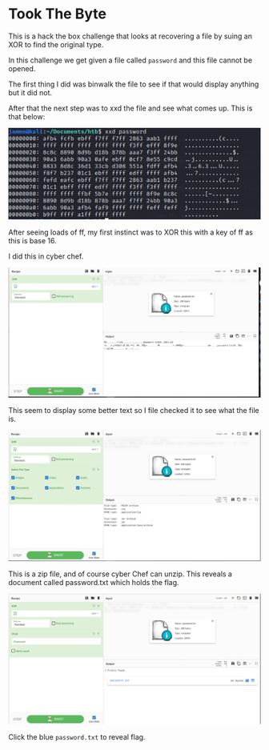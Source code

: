 # Took The Byte

This is a hack the box challenge that looks at recovering a file by suing an XOR to find the original type.

In this challenge we get given a file called `password` and this file cannot be opened.

The first thing I did was binwalk the file to see if that would display anything but it did not.

After that the next step was to xxd the file and see what comes up. This is that below:

![xxd out](xxd.PNG)

After seeing loads of ff, my first instinct was to XOR this with a key of ff as this is base 16.

I did this in cyber chef.

![Cyber Chef XOR](./CyberChefXOR.PNG)

This seem to display some better text so I file checked it to see what the file is.

![Cyber Chef File Type](./CyberChefFileType.PNG)

This is a zip file, and of course cyber Chef can unzip. This reveals a document called password.txt which holds the flag.

![Cyber Chef Unzip](./CyberChefUnzip.PNG)

Click the blue `password.txt` to reveal flag.
